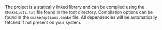 The project is a statically linked library and can be compiled using the `CMakeLists.txt` file found in the root directory.
Compilation options can be found in the `cmake/options.cmake` file. All dependencies will be automatically fetched if not present on your system.